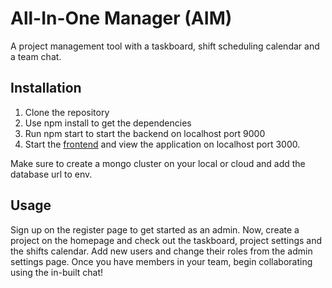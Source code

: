 # All-In-One Manager (AIM)

A project management tool with a taskboard, shift scheduling calendar and a team chat.

## Installation

1. Clone the repository
2. Use npm install to get the dependencies
3. Run npm start to start the backend on localhost port 9000
4. Start the [frontend](https://github.com/CrazyDragonX007/AIM_frontend) and view the application on localhost port 3000.

Make sure to create a mongo cluster on your local or cloud and add the database url to env.

## Usage

Sign up on the register page to get started as an admin. Now, create a project on the homepage and check out the taskboard, project settings and the shifts calendar. Add new users and change their roles from the admin settings page. Once you have members in your team, begin collaborating using the in-built chat!
